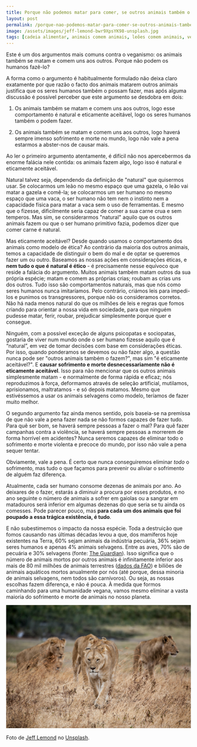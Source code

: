 ```yaml
---
title: Porque não podemos matar para comer, se outros animais também o fazem?
layout: post
permalink: /porque-nao-podemos-matar-para-comer-se-outros-animais-também-o-fazem/
image: /assets/images/jeff-lemond-bwr9XpsYK98-unsplash.jpg
tags: [cadeia alimentar, animais comem animais, leões comem animais, veganismo não é natural, veganismo é anti-natura, comer carne é natural]
---
```


Este é um dos argumentos mais comuns contra o veganismo: os animais também se matam e comem uns aos outros. Porque não podem os humanos fazê-lo?

A forma como o argumento é habitualmente formulado não deixa claro exatamente por que razão o facto dos animais matarem outros animais justifica que os seres humanos também o possam fazer, mas após alguma discussão é possível perceber que este argumento se desdobra em dois:

1. Os animais também se matam e comem uns aos outros, logo esse comportamento é natural e eticamente aceitável, logo os seres humanos também o podem fazer.

2. Os animais também se matam e comem uns aos outros, logo haverá sempre imenso sofrimento e morte no mundo, logo não vale a pena estarmos a abster-nos de causar mais.

Ao ler o primeiro argumento atentamente, é difícil não nos apercebermos da enorme falácia nele contida: os animais fazem algo, logo isso é natural e eticamente aceitável.

Natural talvez seja, dependendo da definição de "natural" que quisermos usar. Se colocarmos um leão no mesmo espaço que uma gazela, o leão vai matar a gazela e comê-la; se colocarmos um ser humano no mesmo espaço que uma vaca, o ser humano não tem nem o instinto nem a capacidade física para matar a vaca sem o uso de ferramentas. E mesmo que o fizesse, dificilmente seria capaz de comer a sua carne crua e sem temperos. Mas sim, se considerarmos "natural" aquilo que os outros animais fazem ou que o ser humano primitivo fazia, podemos dizer que comer carne é natural.

Mas eticamente aceitável? Desde quando usamos o comportamento dos animais como modelo de ética? Ao contrário da maioria dos outros animais, temos a capacidade de distinguir o bem do mal e de optar se queremos fazer um ou outro. Baseamos as nossas ações em considerações éticas, e **nem tudo o que é natural é ético** - é precisamente nesse equívoco que reside a falácia do argumento. Muitos animais também matam outros da sua própria espécie; matam e comem as próprias crias; roubam as crias uns dos outros. Tudo isso são comportamentos naturais, mas que nós como seres humanos nunca imitaríamos. Pelo contrário, criámos leis para impedi-los e punimos os transgressores, porque não os consideramos corretos. Não há nada menos natural do que os milhões de leis e regras que fomos criando para orientar a nossa vida em sociedade, para  que ninguém pudesse matar, ferir, roubar, prejudicar simplesmente porque quer e consegue.

Ninguém, com a possível exceção de alguns psicopatas e sociopatas, gostaria de viver num mundo onde o ser humano fizesse aquilo que é “natural”, em vez de tomar decisões com base em considerações éticas. Por isso, quando ponderamos se devemos ou não fazer algo, a questão nunca pode ser "outros animais também o fazem?", mas sim "é eticamente aceitável?". E **causar sofrimento e morte desnecessariamente não é eticamente aceitável**. Isso para não mencionar que os outros animais simplesmente matam - e normalmente de forma rápida e eficaz; nós reproduzimos à força, deformamos através de seleção artificial, mutilamos, aprisionamos, maltratamos - e só depois matamos. Mesmo que estivéssemos a usar os animais selvagens como modelo, teríamos de fazer muito melhor.

O segundo argumento faz ainda menos sentido, pois baseia-se na premissa de que não vale a pena fazer nada se não formos capazes de fazer tudo. Para quê ser bom, se haverá sempre pessoas a fazer o mal? Para quê fazer campanhas contra a violência, se haverá sempre pessoas a morrerem de forma horrível em acidentes? Nunca seremos capazes de eliminar todo o sofrimento e morte violenta e precoce do mundo, por isso não vale a pena sequer tentar.

Obviamente, vale a pena. É certo que nunca conseguiremos eliminar *todo* o sofrimento, mas tudo o que façamos para prevenir ou aliviar o sofrimento de alguém faz diferença.

Atualmente, cada ser humano consome dezenas de animais por ano. Ao deixares de o fazer, estarás a diminuir a procura por esses produtos, e no ano seguinte o número de animais a sofrer em gaiolas ou a sangrar em matadouros será inferior em algumas dezenas do que seria se tu ainda os comesses. Pode parecer pouco, mas **para cada um dos animais que foi poupado a essa trágica existência, é tudo**. 

E não subestimemos o impacto da nossa espécie. Toda a destruição que fomos causando nas últimas décadas levou a que, dos mamíferos hoje existentes na Terra, 60% sejam animais da indústria pecuária, 36% sejam seres humanos e apenas 4% animais selvagens. Entre as aves, 70% são de pecuária e 30% selvagens (fonte: [The Guardian](https://www.theguardian.com/environment/2018/may/21/human-race-just-001-of-all-life-but-has-destroyed-over-80-of-wild-mammals-study)). Isso significa que o número de animais mortos por outros animais é infinitamente inferior aos mais de 80 mil milhões de animais terrestres ([dados da FAO](http://www.fao.org/faostat/en/?#data/QL)) e biliões de animais aquáticos mortos anualmente por nós (até porque, dessa minoria de animais selvagens, nem todos são carnívoros). Ou seja, as nossas escolhas fazem diferença, e não é pouca. À medida que formos caminhando para uma humanidade vegana, vamos mesmo eliminar a vasta maioria do sofrimento e morte de animais no nosso planeta.

![[Foto de um grupo de leões na Tanzânia]](/assets/images/jeff-lemond-bwr9XpsYK98-unsplash.jpg "Grupo de leões na Tanzânia")

<div class="img-caption">Foto de <a href="https://unsplash.com/@jeffrey_lemond?utm_source=unsplash&utm_medium=referral&utm_content=creditCopyText">Jeff Lemond</a> no <a href="https://unsplash.com">Unsplash</a>.</div>

